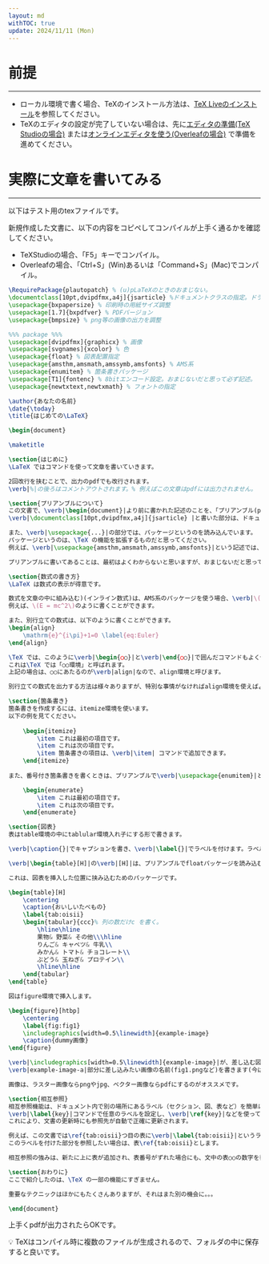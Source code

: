 ```yaml
---
layout: md
withTOC: true
update: 2024/11/11 (Mon)
---
```


# 前提

---

- ローカル環境で書く場合、TeXのインストール方法は、<span class="familylink">[TeX Liveのインストール](/TeX/TeXLive/TeXLive-install.md)</span>を参照してください。
- TeXのエディタの設定が完了していない場合は、先に<span class="familylink">[エディタの準備(TeX Studioの場合)](/TeX/TeXstudio/TeXstudio.md)</span> または<span class="familylink">[オンラインエディタを使う(Overleafの場合)](/TeX/Overleaf/Overleaf.md)</span> で準備を進めてください。

# 実際に文章を書いてみる

---

以下はテスト用のtexファイルです。

新規作成した文書に、以下の内容をコピペしてコンパイルが上手く通るかを確認してください。

- TeXStudioの場合、「F5」キーでコンパイル。
- Overleafの場合、「Ctrl+S」(Win)あるいは「Command+S」(Mac)でコンパイル。

```latex
\RequirePackage{plautopatch} % (u)pLaTeXのときのおまじない。
\documentclass[10pt,dvipdfmx,a4j]{jsarticle} %ドキュメントクラスの指定。ドライバ名(dvipdfmx)を必ずオプションに書く。
\usepackage{bxpapersize} % 印刷時の用紙サイズ調整
\usepackage[1.7]{bxpdfver} % PDFバージョン
\usepackage{bmpsize} % png等の画像の出力を調整

%%% package %%%
\usepackage[dvipdfmx]{graphicx} % 画像
\usepackage[svgnames]{xcolor} % 色
\usepackage{float} % 図表配置指定
\usepackage{amsthm,amsmath,amssymb,amsfonts} % AMS系
\usepackage{enumitem} % 箇条書きパッケージ
\usepackage[T1]{fontenc} % 8bitエンコード設定。おまじないだと思って必ず記述。
\usepackage{newtxtext,newtxmath} % フォントの指定

\author{あなたの名前}
\date{\today}
\title{はじめての\LaTeX}

\begin{document}

\maketitle

\section{はじめに}
\LaTeX ではコマンドを使って文章を書いていきます。

2回改行を挟むことで、出力のpdfでも改行されます。
\verb|%|の後ろはコメントアウトされます。% 例えばこの文章はpdfには出力されません。

\section{プリアンブルについて}
この文書で、\verb|\begin{document}|より前に書かれた記述のことを、「プリアンブル(preamble)」と言います。
\verb|\documentclass[10pt,dvipdfmx,a4j]{jsarticle} |と書いた部分は、ドキュメントクラスとよばれる\TeX のテンプレートを指定する記述です。

また、\verb|\usepackage{...}|の部分では、パッケージというのを読み込んでいます。
パッケージというのは、\TeX の機能を拡張するものだと思ってください。
例えば、\verb|\usepackage{amsthm,amsmath,amssymb,amsfonts}|という記述では、\TeX で高度な数式を書くためのAMS系パッケージ群を読み込んでいます。

プリアンブルに書いてあることは、最初はよくわからないと思いますが、おまじないだと思って記述しておいてください。

\section{数式の書き方}
\LaTeX は数式の表示が得意です。

数式を文章の中に組み込む)(インライン数式)は、AMS系のパッケージを使う場合、\verb|\(|と\verb|\)|で囲みます。
例えば、\(E = mc^2\)のように書くことができます。

また、別行立ての数式は、以下のように書くことができます。	
\begin{align}
    \mathrm{e}^{i\pi}+1=0 \label{eq:Euler}
\end{align}

\TeX では、このように\verb|\begin{○○}|と\verb|\end{○○}|で囲んだコマンドもよく使われます。
これは\TeX では「○○環境」と呼ばれます。
上記の場合は、○○にあたるのが\verb|align|なので、align環境と呼びます。

別行立ての数式を出力する方法は様々ありますが、特別な事情がなければalign環境を使えばよいです。

\section{箇条書き}
箇条書きを作成するには、itemize環境を使います。
以下の例を見てください。
    
    \begin{itemize}
        \item これは最初の項目です。
        \item これは次の項目です。
        \item 箇条書きの項目は、\verb|\item| コマンドで追加できます。
    \end{itemize}
    
また、番号付き箇条書きを書くときは、プリアンブルで\verb|\usepackage{enumitem}|としたうえで、以下のように書きます。

    \begin{enumerate}
        \item これは最初の項目です。
        \item これは次の項目です。
    \end{enumerate}

\section{図表}
表はtable環境の中にtablular環境入れ子にする形で書きます。

\verb|\caption{}|でキャプションを書き、\verb|\label{}|でラベルを付けます。ラベルは相互参照に使います。

\verb|\begin{table}[H]|の\verb|[H]|は、プリアンブルでfloatパッケージを読み込む必要があります。

これは、図表を挿入した位置に挟み込むためのパッケージです。

\begin{table}[H]
    \centering
    \caption{おいしいたべもの}
    \label{tab:oisii}
    \begin{tabular}{ccc}% 列の数だけc を書く。
        \hline\hline
        果物& 野菜& その他\\\hline
        りんご& キャベツ& 牛乳\\
        みかん& トマト& チョコレート\\
        ぶどう& 玉ねぎ& プロテイン\\
        \hline\hline
    \end{tabular}
\end{table}

図はfigure環境で挿入します。

\begin{figure}[htbp]
    \centering
    \label{fig:fig1}
    \includegraphics[width=0.5\linewidth]{example-image}
    \caption{dummy画像}
\end{figure}

\verb|\includegraphics[width=0.5\linewidth]{example-image}|が、差し込む図を指定する記述です。
\verb|example-image-a|部分に差し込みたい画像の名前(fig1.pngなど)を書きます(今はダミーの画像を入れています)。

画像は、ラスター画像ならpngやjpg、ベクター画像ならpdfにするのがオススメです。 

\section{相互参照}
相互参照機能は、ドキュメント内で別の場所にあるラベル（セクション、図、表など）を簡単に参照するための便利な機能です。
\verb|\label{key}|コマンドで任意のラベルを設定し、\verb|\ref{key}|などを使ってその場所やページ番号を参照できます。
これにより、文書の更新時にも参照先が自動で正確に更新されます。

例えば、この文書では\ref{tab:oisii}つ目の表に\verb|\label{tab:oisii}|というラベルを付けています。
このラベルを付けた部分を参照したい場合は、表\ref{tab:oisii}とします。

相互参照の強みは、新たに上に表が追加され、表番号がずれた場合にも、文中の表○○の数字を書き換える必要がないことにあります。

\section{おわりに}
ここで紹介したのは、\TeX の一部の機能にすぎません。

重要なテクニックはほかにもたくさんありますが、それはまた別の機会に。。。

\end{document}
```

上手くpdfが出力されたらOKです。

<aside>
💡 TeXはコンパイル時に複数のファイルが生成されるので、フォルダの中に保存すると良いです。

</aside>